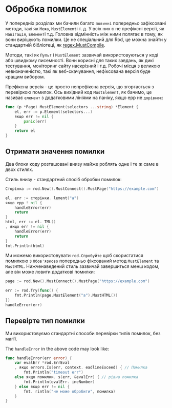 # Обробка помилок

У попередніх розділах ми бачили багато `повинні` попередньо зафіксовані методи, такі як `Межа`, `MustElement`і т. д. У всіх них є не префіксні версії, як `Навігація`, `Елемент`і т.д. Головна відмінність між ними полягає в тому, як вони вирішують помилки. Це не спеціальний для Rod, це можна знайти у стандартній бібліотеці, як [regex.MustCompile](https://golang.org/pkg/regexp/#MustCompile).

Методи, такі як `Пульт` і `MustElement` зазвичай використовуються у коді або швидкому писемності. Вони корисні для таких завдань, як дикі тестування, моніторинг сайту наскрізний і т.д. Робочі місця з великою невизначеністю, такі як веб-скачування, нефіксована версія буде кращим вибором.

Префіксна версія - це просто непрефіксна версія, що згортається з перевіркою помилок. Ось вихідний код `MustElement`, як бачимо, це називає `елемент` з додатковими лініями на паніку, якщо ерр не `дорівнює`:

```go
func (p *Page) MustElement(selectors ...string) *Element {
    el, err := p.Element(selectors...)
    якщо err != nil {
        panic(err)
    }
    return el
}
```

## Отримати значення помилки

Два блоки коду розташовані внизу майже роблять одне і те ж саме в двох стилях.

Стиль внизу - стандартний спосіб обробки помилок:

```go
Сторінка := rod.New().MustConnect().MustPage("https://example.com")

el, err := сторінки. lement("a")
якщо ерр ! nil {
    handleError(err)
    return
}
html, err := el. TML()
, якщо err != nil {
    handleError(err)
    return
}
fmt.Println(html)
```

Ми можемо використовувати `rod.Спробуйте` щоб скористатися помилкою з `Обов'язково` попередньо фіксований метод `MustElement` та `MustHTML`. Нижченаведений стиль зазвичай завершиться менш кодом, але він може ловити додаткові помилки:

```go
page := rod.New().MustConnect().MustPage("https://example.com")

err := rod.Try(func() {
    fmt.Println(page.MustElement("a").MustHTML())
})
handleError(err)
```

## Перевірте тип помилки

Ми використовуємо стандартні способи перевірки типів помилок, без магії.

The `handleError` in the above code may look like:

```go
func handleError(err error) {
    var evalErr *rod.ErrEval
    , якщо errors.Is(err, context. eadlineExceed) { // Помилка
        fmt.Println("timeout err")
    else якщо помилки. s(err, &evalErr) { // рівна помилка
        fmt.Println(evalErr. ineNumber)
    } else якщо err != nil {
        fmt. rintln("не може обробити", помилка)
    }
}
```
